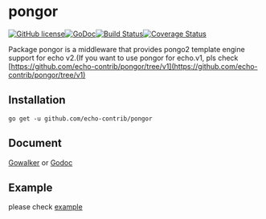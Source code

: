 # pongor

[![GitHub license](https://img.shields.io/badge/license-apache%20v2-blue.svg?style=flat-square?style=flat-square)](https://github.com/echo-contrib/pongor/blob/master/LICENSE)[![GoDoc](http://img.shields.io/badge/go-documentation-blue.svg?style=flat-square)](https://godoc.org/github.com/echo-contrib/pongor)[![Build Status](https://travis-ci.org/echo-contrib/pongor.svg?branch=master)](https://travis-ci.org/echo-contrib/pongor)[![Coverage Status](https://coveralls.io/repos/github/echo-contrib/pongor/badge.svg?branch=master)](https://coveralls.io/github/echo-contrib/pongor?branch=master)

Package pongor is a middleware that provides pongo2 template engine support for echo v2.(If you want to use pongor for echo.v1, pls check [https://github.com/echo-contrib/pongor/tree/v1](https://github.com/echo-contrib/pongor/tree/v1)

## Installation

```
go get -u github.com/echo-contrib/pongor
```

## Document

[Gowalker](https://gowalker.org/github.com/echo-contrib/pongor) or [Godoc](https://godoc.org/github.com/echo-contrib/pongor)

## Example

please check [example](https://github.com/echo-contrib/pongor/tree/master/example)
